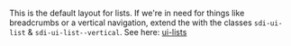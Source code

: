 This is the default layout for lists. If we're in need for things like breadcrumbs or a vertical navigation, extend the with the classes `sdi-ui-list` & `sdi-ui-list--vertical`. See here: [ui-lists](../objects/#ui-list)
